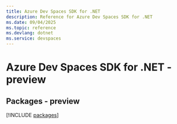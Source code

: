 ```yaml
---
title: Azure Dev Spaces SDK for .NET
description: Reference for Azure Dev Spaces SDK for .NET
ms.date: 09/04/2025
ms.topic: reference
ms.devlang: dotnet
ms.service: devspaces
---
```

# Azure Dev Spaces SDK for .NET - preview
## Packages - preview
[!INCLUDE [packages](dev-spaces-index.md)]